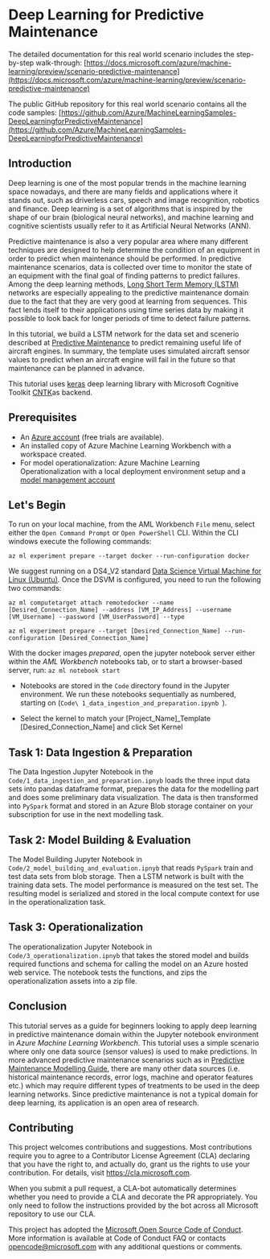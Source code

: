  # Deep Learning for Predictive Maintenance

The detailed documentation for this real world scenario includes the step-by-step walk-through:
[https://docs.microsoft.com/azure/machine-learning/preview/scenario-predictive-maintenance](https://docs.microsoft.com/azure/machine-learning/preview/scenario-predictive-maintenance)

The public GitHub repository for this real world scenario contains all the code samples:
[https://github.com/Azure/MachineLearningSamples-DeepLearningforPredictiveMaintenance](https://github.com/Azure/MachineLearningSamples-DeepLearningforPredictiveMaintenance)

## Introduction

Deep learning is one of the most popular trends in the machine learning space nowadays, and there are many fields and applications where it stands out, such as driverless cars, speech and image recognition, robotics and finance. Deep learning is a set of algorithms that is inspired by the shape of our brain (biological neural networks), and machine learning and cognitive scientists usually refer to it as Artificial Neural Networks (ANN).

Predictive maintenance is also a very popular area where many different techniques are designed to help determine the condition of an equipment in order to predict when maintenance should be performed. In predictive maintenance scenarios, data is collected over time to monitor the state of an equipment with the final goal of finding patterns to predict failures. Among the deep learning methods, [Long Short Term Memory (LSTM)](http://colah.github.io/posts/2015-08-Understanding-LSTMs/) networks are especially appealing to the predictive maintenance domain due to the fact that they are very good at learning from sequences. This fact lends itself to their applications using time series data by making it possible to look back for longer periods of time to detect failure patterns.

In this tutorial, we build a LSTM network for the data set and scenerio described at [Predictive Maintenance](https://gallery.cortanaintelligence.com/Collection/Predictive-Maintenance-Template-3) to predict remaining useful life of aircraft engines. In summary, the template uses simulated aircraft sensor values to predict when an aircraft engine will fail in the future so that maintenance can be planned in advance.

This tutorial uses [keras](https://keras.io/) deep learning library with Microsoft Cognitive Toolkit [CNTK](https://docs.microsoft.com/en-us/cognitive-toolkit/Using-CNTK-with-Keras)as backend.

## Prerequisites

- An [Azure account](https://azure.microsoft.com/free/) (free trials are available).
- An installed copy of Azure Machine Learning Workbench with a workspace created.
- For model operationalization: Azure Machine Learning Operationalization with a local deployment environment setup and a [model management account](https://docs.microsoft.com/en-us/azure/machine-learning/preview/model-management-overview)


## Let's Begin

To run on your local machine, from the AML Workbench `File` menu, select either the `Open Command Prompt` or `Open PowerShell` CLI. Within the CLI windows execute the following commands:

`az ml experiment prepare --target docker --run-configuration docker`

 We suggest running on a  DS4_V2 standard [Data Science Virtual Machine for Linux (Ubuntu)](https://azuremarketplace.microsoft.com/en-us/marketplace/apps/microsoft-ads.linux-data-science-vm-ubuntu). Once the DSVM is configured, you need to run the following two commands:

`az ml computetarget attach remotedocker --name [Desired_Connection_Name] --address [VM_IP_Address] --username [VM_Username] --password [VM_UserPassword] --type`

`az ml experiment prepare --target [Desired_Connection_Name] --run-configuration [Desired_Connection_Name]`

With the docker images _prepared_, open the jupyter notebook server either within the *AML Workbench* notebooks tab, or to start a browser-based server, run:
`az ml notebook start`

- Notebooks are stored in the `Code` directory found in the Jupyter environment. We run these notebooks sequentially as numbered, starting on (`Code\ 1_data_ingestion_and_preparation.ipynb `).

- Select the kernel to match your [Project_Name]_Template [Desired_Connection_Name] and click Set Kernel

## Task 1: Data Ingestion & Preparation

The Data Ingestion Jupyter Notebook in the `Code/1_data_ingestion_and_preparation.ipnyb` loads the three input data sets into pandas dataframe format, prepares the data for the modelling part and does some preliminary data visualization. The data is then transformed into `PySpark` format and stored in an Azure Blob storage container on your subscription for use in the next modelling task.

## Task 2: Model Building & Evaluation

The Model Building Jupyter Notebook in `Code/2_model_building_and_evaluation.ipnyb` that reads `PySpark` train and test data sets from blob storage. Then a LSTM network is built with the training data sets. The model performance is measured on the test set. The resulting model is serialized and stored in the local compute context for use in the operationalization task.

## Task 3: Operationalization

The operationalization Jupyter Notebook in `Code/3_operationalization.ipnyb` that takes the stored model and builds required functions and schema for calling the model on an Azure hosted web service. The notebook tests the functions, and zips the operationalization assets into a zip file.

## Conclusion
This tutorial serves as a guide for beginners looking to apply deep learning in predictive maintenance domain within the Jupyter notebook environment in *Azure Machine Learning Workbench*. This tutorial uses a simple scenario where only one data source (sensor values) is used to make predictions. In more advanced predictive maintenance scenarios such as in [Predictive Maintenance Modelling Guide](https://gallery.cortanaintelligence.com/Notebook/Predictive-Maintenance-Modelling-Guide-R-Notebook-1), there are many other data sources (i.e. historical maintenance records, error logs, machine and operator features etc.) which may require different types of treatments to be used in the deep learning networks. Since predictive maintenance is not a typical domain for deep learning, its application is an open area of research.

## Contributing

This project welcomes contributions and suggestions.  Most contributions require you to agree to a Contributor License Agreement (CLA) declaring that you have the right to, and actually do, grant us the rights to use your contribution. For details, visit https://cla.microsoft.com.

When you submit a pull request, a CLA-bot automatically determines whether you need to provide a CLA and decorate the PR appropriately. You only need to follow the instructions provided by the bot across all Microsoft repository to use our CLA.

This project has adopted the [Microsoft Open Source Code of Conduct](https://opensource.microsoft.com/codeofconduct/).
More information is available at Code of Conduct FAQ or
contacts [opencode@microsoft.com](mailto:opencode@microsoft.com) with any additional questions or comments.
